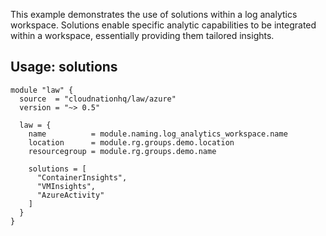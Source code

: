 This example demonstrates the use of solutions within a log analytics workspace. Solutions enable specific analytic capabilities to be integrated within a workspace, essentially providing them tailored insights.

## Usage: solutions

```hcl
module "law" {
  source  = "cloudnationhq/law/azure"
  version = "~> 0.5"

  law = {
    name          = module.naming.log_analytics_workspace.name
    location      = module.rg.groups.demo.location
    resourcegroup = module.rg.groups.demo.name

    solutions = [
      "ContainerInsights",
      "VMInsights",
      "AzureActivity"
    ]
  }
}
```
